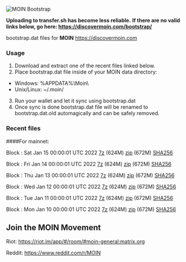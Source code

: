 ![MOIN Bootstrap](https://i.imgur.com/KjM1jMp.jpg)

**Uploading to transfer.sh has become less reliable.**
**If there are no valid links below, go here: https://discovermoin.com/bootstrap/**

bootstrap.dat files for **MOIN** https://discovermoin.com

### Usage

1. Download and extract one of the recent files linked below.
2. Place bootstrap.dat file inside of your MOIN data directory:
 - Windows: %APPDATA%\Moin\
 - Unix/Linux: ~/.moin/
3. Run your wallet and let it sync using bootstrap.dat
4. Once sync is done bootstrap.dat file will be renamed to bootstrap.dat.old automagically and can be safely removed.


### Recent files

####For mainnet:

Block : Sat Jan 15 00:00:01 UTC 2022 [7z](https://transfer.sh/PyabPG/bootstrap.dat.20220115.7z) (624M) [zip](https://transfer.sh/3tdz8F/bootstrap.dat.20220115.zip) (672M) [SHA256](https://transfer.sh/kpWb7c/sha256.txt)

Block : Fri Jan 14 00:00:01 UTC 2022 [7z](https://transfer.sh/cWm3J7/bootstrap.dat.20220114.7z) (624M) [zip](https://transfer.sh/6Gy9BB/bootstrap.dat.20220114.zip) (672M) [SHA256](https://transfer.sh/JBzTAO/sha256.txt)

Block : Thu Jan 13 00:00:01 UTC 2022 [7z](https://transfer.sh/kvHe6S/bootstrap.dat.20220113.7z) (624M) [zip](https://transfer.sh/OTpWep/bootstrap.dat.20220113.zip) (672M) [SHA256](https://transfer.sh/ItI1h1/sha256.txt)

Block : Wed Jan 12 00:00:01 UTC 2022 [7z](https://transfer.sh/8od8VX/bootstrap.dat.20220112.7z) (624M) [zip](https://transfer.sh/5MPIJR/bootstrap.dat.20220112.zip) (672M) [SHA256](https://transfer.sh/2Jey3h/sha256.txt)

Block : Tue Jan 11 00:00:01 UTC 2022 [7z](https://transfer.sh/OtoslW/bootstrap.dat.20220111.7z) (624M) [zip](https://transfer.sh/7UTu1g/bootstrap.dat.20220111.zip) (672M) [SHA256](https://transfer.sh/MN8IPD/sha256.txt)

Block : Mon Jan 10 00:00:01 UTC 2022 [7z](https://transfer.sh/6SfgEU/bootstrap.dat.20220110.7z) (624M) [zip](https://transfer.sh/iSkxFt/bootstrap.dat.20220110.zip) (672M) [SHA256](https://transfer.sh/krmWsC/sha256.txt)

## Join the MOIN Movement

Riot: https://riot.im/app/#/room/#moin-general:matrix.org

Reddit: https://www.reddit.com/r/MOIN
